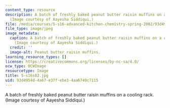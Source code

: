 ```yaml
---
content_type: resource
description: A batch of freshly baked peanut butter raisin muffins on a cooling rack.
  (Image courtesy of Aayesha Siddiqui.)
file: /media/courses/5-s16-advanced-kitchen-chemistry-spring-2002/93d4954d4a67e37febe34aa6740c7115_5-s16s02.jpg
file_type: image/jpeg
image_metadata:
  caption: A batch of freshly baked peanut butter raisin muffins on a cooling rack.
    (Image courtesy of Aayesha Siddiqui.)
  credit: ''
  image-alt: Peanut butter raisin muffins.
learning_resource_types: []
license: https://creativecommons.org/licenses/by-nc-sa/4.0/
ocw_type: OCWImage
resourcetype: Image
title: 5-s16s02.jpg
uid: 93d4954d-4a67-e37f-ebe3-4aa6740c7115
---
```

A batch of freshly baked peanut butter raisin muffins on a cooling rack. (Image courtesy of Aayesha Siddiqui.)